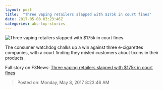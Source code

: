 ```yaml
---
layout: post
title:  "Three vaping retailers slapped with $175k in court fines"
date: 2017-05-08 03:23:46Z
categories: abc-top-stories
---
```


![Three vaping retailers slapped with $175k in court fines](http://www.abc.net.au/news/image/5884736-1x1-700x700.jpg)

The consumer watchdog chalks up a win against three e-cigarettes companies, with a court finding they misled customers about toxins in their products.


Full story on F3News: [Three vaping retailers slapped with $175k in court fines](http://www.f3nws.com/n/gQpAtF)

> Posted on: Monday, May 8, 2017 8:23:46 AM

